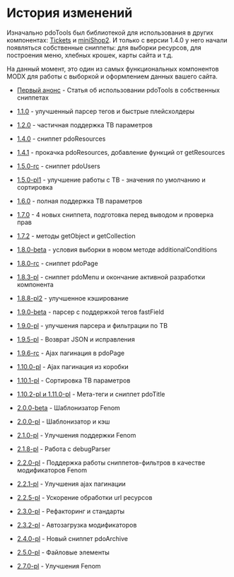 # История изменений

Изначально pdoTools был библиотекой для использования в других компонентах: [Tickets][0] и [miniShop2][1].
И только с версии 1.4.0 у него начали появляться собственные сниппеты: для выборки ресурсов, для построения меню, хлебных крошек, карты сайта и т.д.

На данный момент, это один из самых функциональных компонентов MODX для работы с выборкой и оформлением данных вашего сайта.

* [Первый анонс][9] - Статья об использовании pdoTools в собственных сниппетах

* [1.1.0][10] - улучшенный парсер тегов и быстрые плейсхолдеры
* [1.2.0][11] - частичная поддержка ТВ параметров
* [1.4.0][12] - сниппет pdoResources
* [1.4.1][13] - прокачка pdoResources, добавление функций от getResources
* [1.5.0-rc][14] - сниппет pdoUsers
* [1.5.0-pl1][15] - улучшение работы с ТВ - значения по умолчанию и сортировка
* [1.6.0][16] - полная поддержка ТВ параметров
* [1.7.0][17] - 4 новых сниппета, подготовка перед выводом и проверка прав
* [1.7.2][18] - методы getObject и getCollection
* [1.8.0-beta][19] - условия выборки в новом методе additionalConditions
* [1.8.0-rc][20] - сниппет pdoPage
* [1.8.3-pl][21] - сниппет pdoMenu и окончание активной разработки компонента
* [1.8.8-pl2][22] - улучшенное кэширование
* [1.9.0-beta][23] - парсер с поддержкой тегов fastField
* [1.9.0-pl][24] - улучшения парсера и фильтрации по ТВ
* [1.9.5-pl][25] - Возврат JSON и исправления
* [1.9.6-rc][26] - Ajax пагинация в pdoPage
* [1.10.0-pl][27] - Ajax пагинация из коробки
* [1.10.1-pl][28] - Сортировка ТВ параметров
* [1.10.2-pl и 1.11.0-pl][29] - Мета-теги и сниппет pdoTitle

* [2.0.0-beta][30] - Шаблонизатор Fenom
* [2.0.0-pl][31] - Шаблонизатор и кэш
* [2.1.0-pl][32] - Улучшения поддержки Fenom
* [2.1.8-pl][33] - Работа с debugParser
* [2.2.0-pl][34] - Поддержка работы сниппетов-фильтров в качестве модификаторов Fenom
* [2.2.1-pl][35] - Улучшения ajax пагинации
* [2.2.5-pl][36] - Ускорение обработки url ресурсов

* [2.3.0-pl][37] - Рефакторинг и стандарты
* [2.3.2-pl][38] - Автозагрузка модификаторов

* [2.4.0-pl][39] - Новый сниппет pdoArchive

* [2.5.0-pl][40] - Файловые элементы

* [2.7.0-pl][41] - Улучшения Fenom

[0]: /ru/01_Компоненты/02_miniShop2
[1]: /ru/01_Компоненты/15_Tickets

[9]: https://modx.pro/development/556-the-fastest-snippets-with-pdotools/
[10]: https://bezumkin.ru/sections/components/743/
[11]: https://bezumkin.ru/sections/components/1090/
[12]: https://bezumkin.ru/sections/components/1462/
[13]: https://bezumkin.ru/sections/components/1498/
[14]: https://bezumkin.ru/sections/components/1667/
[15]: https://bezumkin.ru/sections/components/1754/
[16]: https://bezumkin.ru/sections/components/1775/
[17]: https://bezumkin.ru/sections/components/1841/
[18]: https://bezumkin.ru/sections/components/1870/
[19]: https://bezumkin.ru/sections/components/1931/
[20]: https://bezumkin.ru/sections/components/1975/
[21]: https://bezumkin.ru/sections/components/2006/
[22]: https://bezumkin.ru/sections/components/2118/
[23]: https://bezumkin.ru/sections/components/2354/
[24]: https://bezumkin.ru/sections/components/2448/
[25]: https://modx.pro/components/3982-pdotools-1-9-5-pl-return-json-and-repair/
[26]: https://modx.pro/components/4043-pdotools-1-9-6-rc-ajax-pagination-in-pdopage/
[27]: https://modx.pro/components/4520-pdotools-1-10-0-with-ajax-pagination-out-of-the-box/
[28]: https://modx.pro/components/4931-pdotools-version-1-10-1-pl-sorting-tv-settings/
[29]: https://modx.pro/components/5173-pdotools-meta-tags-and-snippets-pdotitle/
[30]: https://modx.pro/components/5598-pdotools-2-0-0-beta-c-templating-fenom/
[31]: https://modx.pro/components/5621-pdotools-version-2-0-with-template-engine-and-cache/
[32]: https://modx.pro/components/6223-pdotools-version-2-1-improve-fenom/
[33]: https://modx.pro/components/6344-debugparser-1-1-0-and-pdotools-2-1-8/
[34]: https://modx.pro/components/7461-pdotools-version-2-of-2-c-modifiers-fenom/
[35]: https://modx.pro/components/7537-pdotools-2-2-1-improve-ajax-pagination/
[36]: https://modx.pro/components/7828-pdotools-2-2-5-acceleration-url/
[37]: https://modx.pro/components/8150-pdotools-2-3-0-refactoring-and-standards/
[38]: https://modx.pro/components/8285-pdotools-2-3-2-the-startup-modifiers/
[39]: https://modx.pro/components/8551-pdotools-2-4-0-new-snippet-pdoarchive/
[40]: https://modx.pro/components/8877-pdotools-2-5-0-file-items/
[41]: https://modx.pro/components/10267-pdotools-2-7-0-improve-fenom/
